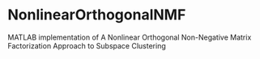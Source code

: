 # NonlinearOrthogonalNMF
MATLAB implementation of A Nonlinear Orthogonal Non-Negative Matrix Factorization Approach to Subspace Clustering
